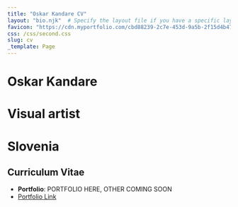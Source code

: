```yaml
---
title: "Oskar Kandare CV"
layout: "bio.njk"  # Specify the layout file if you have a specific layout
favicon: "https://cdn.myportfolio.com/cbd88239-2c7e-453d-9a5b-2f15d4b47f7a/46fac329-e54f-4db5-98d2-0e0a1fdea678_carw_1x1x32.png?h=eed870b1fa2939e86b5c6e034036296b"
css: /css/second.css
slug: cv
_template: Page
---
```


# Oskar Kandare
# Visual artist
# Slovenia

## Curriculum Vitae

- **Portfolio**: PORTFOLIO HERE, OTHER COMING SOON
- [Portfolio Link](https://www.dropbox.com/scl/fo/igeknp841248s680yqzya/h?rlkey=7d3uwi3sds9upo26estgc0yjv&dl=0)
